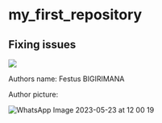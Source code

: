 # my_first_repository
## Fixing issues
![](https://www.google.com/url?sa=i&url=https%3A%2F%2Fwww.classicpress.net%2Fgithub-desktop-a-really-really-simple-tutorial%2F&psig=AOvVaw1UuAgoIOkF0g9rpQhymneh&ust=1700665855935000&source=images&cd=vfe&opi=89978449&ved=0CBIQjRxqFwoTCPiE5pOw1YIDFQAAAAAdAAAAABAE)

Authors name: Festus BIGIRIMANA

Author picture:

![WhatsApp Image 2023-05-23 at 12 00 19](https://github.com/festusonly/my_first_repository/assets/127534242/6c7bed0a-aaae-4ccf-945d-7ee823f619b4)
